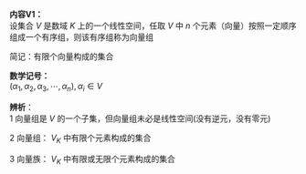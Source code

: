 **内容V1：**  
设集合 $V$ 是数域 $K$ 上的一个线性空间，任取 $V$ 中 $n$ 个元素（向量）按照一定顺序组成一个有序组，则该有序组称为向量组  
  
简记：有限个向量构成的集合  
  
**数学记号：**  
 $(\alpha_1,\alpha_2,\alpha_3,  
\cdots,\alpha_n),\alpha_i\in V$    
  
**辨析**：  
1 向量组是 $V$ 的一个子集，但向量组未必是线性空间(没有逆元，没有零元)  
  
2 向量组： $V_K$ 中有限个元素构成的集合  
  
3 向量族： $V_K$ 中有限或无限个元素构成的集合  
